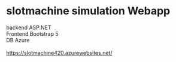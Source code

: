# slotmachine simulation Webapp

backend ASP.NET </br>
Frontend Bootstrap 5 </br>
DB Azure</br>
</br>
https://slotmachine420.azurewebsites.net/
